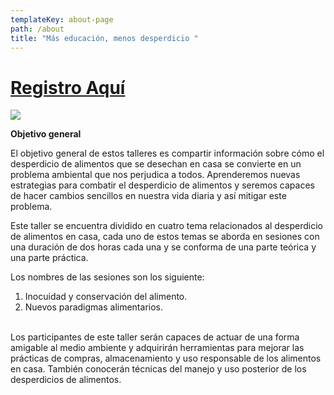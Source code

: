 ```yaml
---
templateKey: about-page
path: /about
title: "Más educación, menos desperdicio "
---
```

# **[Registro Aquí](https://visiblesonora.org/mas-educacion-menos-desperdicios)**

![](/img/educación-desperdicio_.png)

**Objetivo general**

<!--StartFragment-->

El objetivo general de estos talleres es compartir información sobre cómo el desperdicio de alimentos que se desechan en casa se convierte en un problema ambiental que nos perjudica a todos. Aprenderemos nuevas estrategias para combatir el desperdicio de alimentos y seremos capaces de hacer cambios sencillos en nuestra vida diaria y así mitigar este problema.

<!--StartFragment-->

Este taller se encuentra dividido en cuatro tema relacionados al desperdicio de alimentos en casa, cada uno de estos temas se aborda en sesiones con una duración de dos horas cada una y se conforma de una parte teórica y una parte práctica.

Los nombres de las sesiones son los siguiente:

1. Inocuidad y conservación del alimento. 
2. Nuevos paradigmas alimentarios. 

\
Los participantes de este taller serán capaces de actuar de una forma amigable al medio ambiente y adquirirán herramientas para mejorar las prácticas de compras, almacenamiento y uso responsable de los alimentos en casa. También conocerán técnicas del manejo y uso posterior de los desperdicios de alimentos.

<!--EndFragment-->